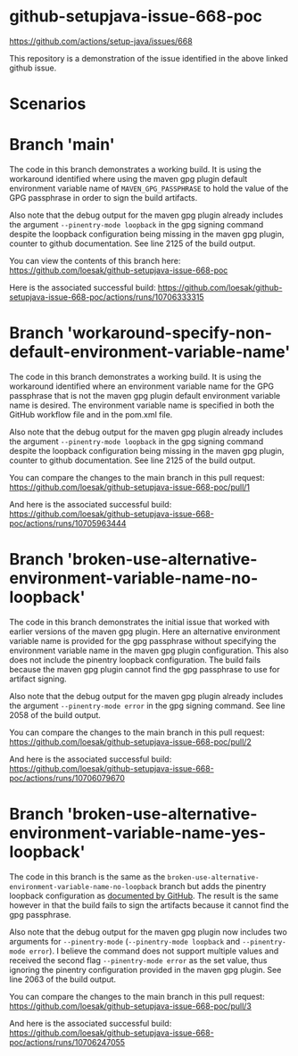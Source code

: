 # github-setupjava-issue-668-poc
https://github.com/actions/setup-java/issues/668

This repository is a demonstration of the issue identified in the above linked github issue.

# Scenarios

# Branch 'main'

The code in this branch demonstrates a working build. It is using the workaround identified where using the maven gpg plugin default environment variable name of `MAVEN_GPG_PASSPHRASE` to hold the value of the GPG passphrase in order to sign the build artifacts.

Also note that the debug output for the maven gpg plugin already includes the argument `--pinentry-mode loopback` in the gpg signing command despite the loopback configuration being missing in the maven gpg plugin, counter to github documentation. See line 2125 of the build output.

You can view the contents of this branch here:
https://github.com/loesak/github-setupjava-issue-668-poc

Here is the associated successful build:
https://github.com/loesak/github-setupjava-issue-668-poc/actions/runs/10706333315

# Branch 'workaround-specify-non-default-environment-variable-name'

The code in this branch demonstrates a working build. It is using the workaround identified where an environment variable name for the GPG passphrase that is not the maven gpg plugin default environment variable name is desired. The environment variable name is specified in both the GitHub workflow file and in the pom.xml file.

Also note that the debug output for the maven gpg plugin already includes the argument `--pinentry-mode loopback` in the gpg signing command despite the loopback configuration being missing in the maven gpg plugin, counter to github documentation. See line 2125 of the build output.

You can compare the changes to the main branch in this pull request:
https://github.com/loesak/github-setupjava-issue-668-poc/pull/1

And here is the associated successful build:
https://github.com/loesak/github-setupjava-issue-668-poc/actions/runs/10705963444

# Branch 'broken-use-alternative-environment-variable-name-no-loopback'

The code in this branch demonstrates the initial issue that worked with earlier versions of the maven gpg plugin. Here an alternative environment variable name is provided for the gpg passphrase without specifying the environment variable name in the maven gpg plugin configuration. This also does not include the pinentry loopback configuration. The build fails because the maven gpg plugin cannot find the gpg passphrase to use for artifact signing.

Also note that the debug output for the maven gpg plugin already includes the argument `--pinentry-mode error` in the gpg signing command. See line 2058 of the build output.

You can compare the changes to the main branch in this pull request:
https://github.com/loesak/github-setupjava-issue-668-poc/pull/2

And here is the associated successful build:
https://github.com/loesak/github-setupjava-issue-668-poc/actions/runs/10706079670

# Branch 'broken-use-alternative-environment-variable-name-yes-loopback'

The code in this branch is the same as the `broken-use-alternative-environment-variable-name-no-loopback` branch but adds the pinentry loopback configuration as [documented by GitHub](https://github.com/actions/setup-java/blob/main/docs/advanced-usage.md#extra-setup-for-pomxml). The result is the same however in that the build fails to sign the artifacts because it cannot find the gpg passphrase.

Also note that the debug output for the maven gpg plugin now includes two arguments for `--pinentry-mode` (`--pinentry-mode loopback` and `--pinentry-mode error`). I believe the command does not support multiple values and received the second flag `--pinentry-mode error` as the set value, thus ignoring the pinentry configuration provided in the maven gpg plugin. See line 2063 of the build output.

You can compare the changes to the main branch in this pull request:
https://github.com/loesak/github-setupjava-issue-668-poc/pull/3

And here is the associated successful build:
https://github.com/loesak/github-setupjava-issue-668-poc/actions/runs/10706247055